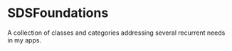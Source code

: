 SDSFoundations
==============

A collection of classes and categories addressing several recurrent needs in my apps.
